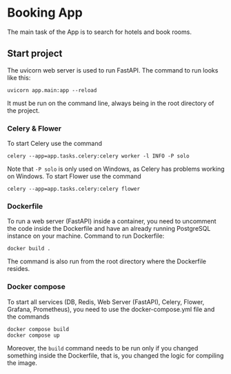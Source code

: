 # Booking App

The main task of the App is to search for hotels and book rooms.

## Start project
The uvicorn web server is used to run FastAPI. The command to run looks like this:
```
uvicorn app.main:app --reload
```
It must be run on the command line, always being in the root directory of the project.

### Celery & Flower
To start Celery use the command
```
celery --app=app.tasks.celery:celery worker -l INFO -P solo
```
Note that `-P solo` is only used on Windows, as Celery has problems working on Windows.
To start Flower use the command
```
celery --app=app.tasks.celery:celery flower
```

### Dockerfile
To run a web server (FastAPI) inside a container, you need to uncomment the code inside the Dockerfile and have an already running PostgreSQL instance on your machine.
Command to run Dockerfile:
```
docker build .
```
The command is also run from the root directory where the Dockerfile resides.

### Docker compose
To start all services (DB, Redis, Web Server (FastAPI), Celery, Flower, Grafana, Prometheus), you need to use the docker-compose.yml file and the commands
```
docker compose build
docker compose up
```
Moreover, the `build` command needs to be run only if you changed something inside the Dockerfile, that is, you changed the logic for compiling the image.
